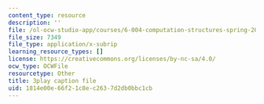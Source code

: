 ```yaml
---
content_type: resource
description: ''
file: /ol-ocw-studio-app/courses/6-004-computation-structures-spring-2017/1814e00e66f21c8ec2637d2db0bbc1cb_Fi62zvlY2o4.srt
file_size: 7349
file_type: application/x-subrip
learning_resource_types: []
license: https://creativecommons.org/licenses/by-nc-sa/4.0/
ocw_type: OCWFile
resourcetype: Other
title: 3play caption file
uid: 1814e00e-66f2-1c8e-c263-7d2db0bbc1cb
---
```

